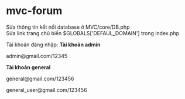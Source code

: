 # mvc-forum
Sửa thông tin kết nối database ở MVC/core/DB.php</br>
Sửa link trang chủ biến $GLOBALS['DEFAUL_DOMAIN'] trong index.php</br>

Tài khoản đăng nhập:
<b>Tài khoản admin</b>
<p>admin@gmail.com/12345</p>
<b>Tài khoản general</b>
<p>general@gmail.com/123456</p>
<p>general_user@gmail.com/123456</p>
